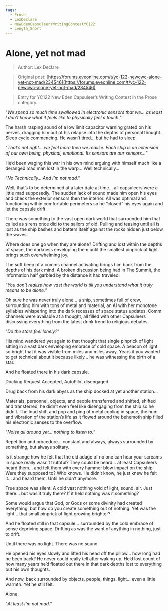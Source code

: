 ```yaml
---
tags:
  - Prose
  - LexDeclare
  - NewEdenCapsuleersWritingContestYC122
  - Length_Short
---
```


# Alone, yet not mad

> Author: Lex Declare

> Original post: [https://forums.eveonline.com/t/yc-122-newcwc-alone-yet-not-mad/234546](https://forums.eveonline.com/t/yc-122-newcwc-alone-yet-not-mad/234546)

> Entry for YC122 New Eden Capsuleer’s Writing Contest in the Prose category.


"*We spend so much time swallowed in electronic sensors that we… as least I don’t know what it feels like to physically feel a touch.*"

The harsh rasping sound of a low limit capacitor warning grated on his nerves, dragging him out of his relapse into the depths of personal thought. Sleep cycle commencing. He wasn’t tired… but he had to sleep.

"*That’s not right… we feel more then we realize. Each ship is an extension of our own being, physical, emotional. Its sensors are our sensors…*"

He’d been waging this war in his own mind arguing with himself much like a deranged mad man lost in the warp… Well technically…

“*No Technically… And I’m not mad.*”

Well, that’s to be determined at a later date at time… all capsuleers were a little mad supposedly. The sudden lack of sound made him open his eyes and check the exterior sensors then the interior. All was optimal and functioning within comfortable perimeters so he “closed” his eyes again and let the capsule drift.

There was something to the vast open dark world that surrounded him that called as sirens once did to the sailors of old. Pulling and teasing until all is lost as the ship bashes and batters itself against the rocks hidden just below the waves.

Where does one go when they are alone? Drifting and lost within the depths of space, the darkness enveloping them until the smallest pinprick of light brings such overwhelming joy.

The soft beep of a comms channel activating brings him back from the depths of his dark mind. A broken discussion being had in The Summit, the information half garbled by the distance it had traveled.

“*You don’t realize how vast the world is till you understand what it truly means to be alone.*”

Oh sure he was never truly alone… a ship, sometimes full of crew, surrounding him with tons of metal and material, an AI with her monotone syllables whispering into the dark recesses of space status updates. Comm channels were available at a thought, all filled with other Capsuleers discussing everything from the latest drink trend to religious debates.

“*Do the stars feel lonely?*”

His mind wandered yet again to that thought that single pinprick of light sitting in a vast dark enveloping embrace of cold space. A beacon of light so bright that it was visible from miles and miles away, Years if you wanted to get technical about it because likely… he was witnessing the birth of a star.

And he floated there in his dark capsule.

Docking Request Accepted, AutoPilot disengaged.

Drug back from his dark abyss as the ship docked at yet another station…

Materials, personnel, objects, and people transferred and shifted, shifted and transferred, he didn’t even feel like disengaging from the ship so he didn’t. The loud shift and pop and ping of metal cooling in space, the hum and vibration of the station’s life as it flowed around the behemoth ship filled his electronic senses to the overflow.

“*Noise all around yet… nothing to listen to.*”

Repetition and procedure… constant and always, always surrounded by something, but always solitary.

Is it strange how he felt that the old adage of no one can hear your screams in space really wasn’t truthful? They could be heard… at least Capsuleers heard them… and felt them with every hammer blow impact on the ship. Were they supposed to? Who knows. He didn’t know, he just knew he felt it… and heard them. Until he didn’t anymore.

True space was silent. A cold vast nothing void of light, sound, air. Just there… but was it truly there? If it held nothing was it something?

Some would argue that God, or Gods or some divinity had created everything, but how do you create something out of nothing. Yet was the light… that small pinprick of light growing brighter?

And he floated still in that capsule… surrounded by the cold embrace of sense depriving space. Drifting as was the want of anything in nothing, just to drift.

Until there was no light. There was no sound.

He opened his eyes slowly and lifted his head off the pillow… how long had he been back? He never could really tell after waking up. He’d lost count of how many years he’d floated out there in that dark depths lost to everything but his own thoughts.

And now, back surrounded by objects, people, things, light… even a little warmth. Yet he still felt.

Alone.

“*At least I’m not mad.*”